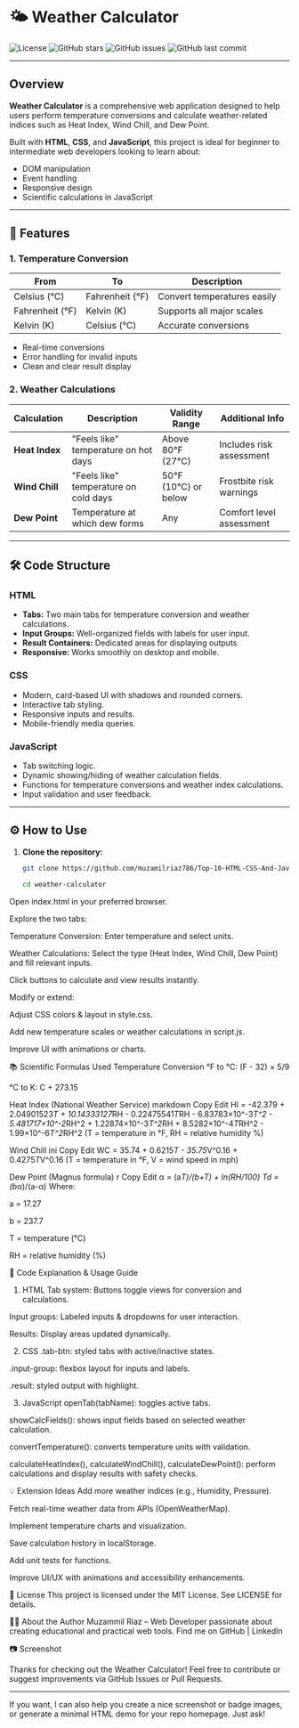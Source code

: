 # 🌤️ Weather Calculator

![License](https://img.shields.io/badge/license-MIT-blue.svg)
![GitHub stars](https://img.shields.io/github/stars/muzammilriaz/weather-calculator?style=social)
![GitHub issues](https://img.shields.io/github/issues/muzammilriaz/weather-calculator)
![GitHub last commit](https://github.com/muzamilriaz786/Top-10-HTML-CSS-And-JavaScript-mini-Projects/tree/main/weather%20calculator)

---

## Overview

**Weather Calculator** is a comprehensive web application designed to help users perform temperature conversions and calculate weather-related indices such as Heat Index, Wind Chill, and Dew Point.

Built with **HTML**, **CSS**, and **JavaScript**, this project is ideal for beginner to intermediate web developers looking to learn about:

- DOM manipulation
- Event handling
- Responsive design
- Scientific calculations in JavaScript

---

## 🚀 Features

### 1. Temperature Conversion
| From | To | Description |
|-------|----|-------------|
| Celsius (°C) | Fahrenheit (°F) | Convert temperatures easily |
| Fahrenheit (°F) | Kelvin (K) | Supports all major scales |
| Kelvin (K) | Celsius (°C) | Accurate conversions |

- Real-time conversions
- Error handling for invalid inputs
- Clean and clear result display

### 2. Weather Calculations
| Calculation | Description | Validity Range | Additional Info |
|-------------|-------------|----------------|-----------------|
| **Heat Index** | "Feels like" temperature on hot days | Above 80°F (27°C) | Includes risk assessment |
| **Wind Chill** | "Feels like" temperature on cold days | 50°F (10°C) or below | Frostbite risk warnings |
| **Dew Point** | Temperature at which dew forms | Any | Comfort level assessment |

---

## 🛠️ Code Structure

### HTML
- **Tabs:** Two main tabs for temperature conversion and weather calculations.
- **Input Groups:** Well-organized fields with labels for user input.
- **Result Containers:** Dedicated areas for displaying outputs.
- **Responsive:** Works smoothly on desktop and mobile.

### CSS
- Modern, card-based UI with shadows and rounded corners.
- Interactive tab styling.
- Responsive inputs and results.
- Mobile-friendly media queries.

### JavaScript
- Tab switching logic.
- Dynamic showing/hiding of weather calculation fields.
- Functions for temperature conversions and weather index calculations.
- Input validation and user feedback.

---

## ⚙️ How to Use

1. **Clone the repository:**

   ```bash
   git clone https://github.com/muzamilriaz786/Top-10-HTML-CSS-And-JavaScript-mini-Projects/tree/main/weather%20calculator.git

   cd weather-calculator

Open index.html in your preferred browser.

Explore the two tabs:

Temperature Conversion: Enter temperature and select units.

Weather Calculations: Select the type (Heat Index, Wind Chill, Dew Point) and fill relevant inputs.

Click buttons to calculate and view results instantly.

Modify or extend:

Adjust CSS colors & layout in style.css.

Add new temperature scales or weather calculations in script.js.

Improve UI with animations or charts.

📚 Scientific Formulas Used
Temperature Conversion
°F to °C: (F - 32) × 5/9

°C to K: C + 273.15

Heat Index (National Weather Service)
markdown
Copy
Edit
HI = -42.379 + 2.04901523*T + 10.14333127*RH - 0.22475541*T*RH 
     - 6.83783×10^-3*T^2 - 5.481717×10^-2*RH^2 
     + 1.22874×10^-3*T^2*RH + 8.5282×10^-4*T*RH^2 
     - 1.99×10^-6*T^2*RH^2
(T = temperature in °F, RH = relative humidity %)

Wind Chill
ini
Copy
Edit
WC = 35.74 + 0.6215*T - 35.75*V^0.16 + 0.4275*T*V^0.16
(T = temperature in °F, V = wind speed in mph)

Dew Point (Magnus formula)
r
Copy
Edit
α = (a*T)/(b+T) + ln(RH/100)
Td = (b*α)/(a-α)
Where:

a = 17.27

b = 237.7

T = temperature (°C)

RH = relative humidity (%)

🧩 Code Explanation & Usage Guide
1. HTML
Tab system: Buttons toggle views for conversion and calculations.

Input groups: Labeled inputs & dropdowns for user interaction.

Results: Display areas updated dynamically.

2. CSS
.tab-btn: styled tabs with active/inactive states.

.input-group: flexbox layout for inputs and labels.

.result: styled output with highlight.

3. JavaScript
openTab(tabName): toggles active tabs.

showCalcFields(): shows input fields based on selected weather calculation.

convertTemperature(): converts temperature units with validation.

calculateHeatIndex(), calculateWindChill(), calculateDewPoint(): perform calculations and display results with safety checks.

💡 Extension Ideas
Add more weather indices (e.g., Humidity, Pressure).

Fetch real-time weather data from APIs (OpenWeatherMap).

Implement temperature charts and visualization.

Save calculation history in localStorage.

Add unit tests for functions.

Improve UI/UX with animations and accessibility enhancements.

📜 License
This project is licensed under the MIT License. See LICENSE for details.

🙋‍♂️ About the Author
Muzammil Riaz – Web Developer passionate about creating educational and practical web tools.
Find me on GitHub | LinkedIn

📷 Screenshot

Thanks for checking out the Weather Calculator!
Feel free to contribute or suggest improvements via GitHub Issues or Pull Requests.


---

If you want, I can also help you create a nice screenshot or badge images, or generate a minimal HTML demo for your repo homepage. Just ask!
